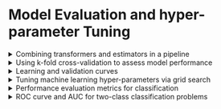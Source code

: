 
# Model Evaluation and hyper-parameter Tuning

<details markdown="block">
<summary> Combining transformers and estimators in a pipeline </summary>

## Combining transformers and estimators in a pipeline

In the previous notes where we discussed [sklearn pipelines](https://github.com/isa-ulisboa/greends-pml/blob/main/docs/T3_missing_data_categorical_scaling.md), the pipeline was created with `Pipeline`. There is, however an alternative that makes the code shorter is to use `make_pipeline` [see sklearn documentation](https://scikit-learn.org/stable/modules/generated/sklearn.pipeline.make_pipeline.html). This is a shorthand for the `Pipeline constructor`; it does not require, and does not permit, naming the estimators. Instead, their names will be set to the lowercase of their types automatically. The following piece of code shows how to create a pipeline that scales the attributes and applies a logistic regression.

  ```
  pipe_lr = make_pipeline(StandardScaler(),
                          LogisticRegression())
  ```

The pipeline is then typically used in the following manner over train and test sets:

  ```
  pipe_lr.fit(X_train, y_train)
  y_pred = pipe_lr.predict(X_test)
  train_accuracy = pipe_lr.score(X_train, y_train) # accuracy estimate over the same data used for training
  test_accuracy = pipe_lr.score(X_test, y_test) # accuracy estimate over an independent test set
  ```
---

</details>

<details markdown="block">
<summary> Using k-fold cross-validation to assess model performance </summary>

## Using k-fold cross-validation to assess model performance

The approach described above leads  in general to overfitting towards the train data set, and a bad performance over new examples. To prevent this, two diferent approaches can be followed

### The holdout method

<img src="https://github.com/isa-ulisboa/greends-pml/blob/main/docs/holdout_method_fig62.png" alt="Alt Text" width="500" >

### Cross-validation

<img src="https://github.com/isa-ulisboa/greends-pml/blob/main/docs/kfold_validation_fig_63.png" alt="Alt Text" width="500" >

In `sklearn`, cross-validation can easily be applied with [`cross_val_score`](https://scikit-learn.org/stable/modules/generated/sklearn.model_selection.cross_val_score.html). Then, we can replace  `pipe_lr.fit(X_train, y_train)` in the script above by something like

  ```
  scores = cross_val_score(estimator=pipe_lr, # estimator with fit method
                             X=X_train,
                             y=y_train,
                             cv=10, # number of folds
                             n_jobs=1) # numbers of processors used (-1 for all processors)
  ```

that returns an array of scores of the estimator for each run of the cross validation. The parameter `cv` can be used to indicate which cross validation scheme should be used. It could take for instance one of the following: 

- [KFold](https://scikit-learn.org/stable/modules/cross_validation.html#k-fold): divides all the samples in groups of samples, called folds. This is equivalent to just use, e.g., `cv=10`.
- [GroupKFold](https://scikit-learn.org/stable/modules/cross_validation.html#stratified-group-k-fold): this a variation of k-fold which ensures that the same group is not represented in both testing and training sets
- [StratifiedKFold](https://scikit-learn.org/stable/modules/cross_validation.html#stratified-k-fold): this is a variation of k-fold which returns stratified folds: each set contains approximately the same percentage of samples of each target class as the complete set.
- [StratifiedGroupKFold](https://scikit-learn.org/stable/modules/cross_validation.html#stratified-group-k-fold): The idea is to try to preserve the distribution of classes in each split while keeping each group within a single split.

For instance, the following code stratifies folds by the target class `y`. So, if for instance there are 100 examples of class 0 and 10 examples of class 1, then all folds get 20 examples from class 0 and 2 examples for class 1 (since `n_splits=5`).

  ```
  # model
  clf = DecisionTreeClassifier(max_depth=10)
  # cv strategy 
  skf = StratifiedKFold(n_splits=5)
  # fit and predict over the validation set
  results = cross_val_score(clf, X_train, y_train, cv=skf)
  ```

**Script** to read italian wine regions data from the UCI repository, and applies stratified croass validation to predict the region from the wine attributes: (https://github.com/isa-ulisboa/greends-pml/blob/main/notebooks/cross_val_score_stratifiedkfold.ipynb)

---

</details>

<details markdown="block">
<summary> Learning and validation curves </summary>


## Learning and validation curves

A [learning curve](https://scikit-learn.org/stable/modules/generated/sklearn.model_selection.learning_curve.html#sklearn.model_selection.learning_curve) shows cross-validated training and test scores for different training set sizes.

A [validation curve](https://scikit-learn.org/stable/modules/generated/sklearn.model_selection.validation_curve.html#sklearn.model_selection.validation_curve) determine training and test scores for varying parameter values. This is equivalent to grid search (see below) for a single parameter.

**Script** to read italian wine region data and create learning curve for a given classifier: (https://github.com/isa-ulisboa/greends-pml/blob/main/notebooks/wine_regions_learning_curve.ipynb)

---

</details>

<details markdown="block">
<summary>Tuning machine learning hyper-parameters via grid search </summary>

## Tuning machine learning hyper-parameters via grid search

One of the most critical steps in machine learning is tuning hyper-parameters of the model, e.g. `max_depth` for a decision tree. It is possible and recommended to search the hyper-parameter space for the best cross validation score. See [sklearn grid search section](https://scikit-learn.org/stable/modules/grid_search.html#grid-search).

A search consists of:
- an estimator: regressor or classifier such as `sklearn.tree.DecisionTreeClassifier()`;
- a parameter space such as `param_grid = [{'max_depth': [4,5,6,7]}]`;
- a method for searching or sampling candidates, such as `GridSearchCV` or `RandomizedSearchCV`;
- a cross-validation scheme such as `StratifiedKFold`; and
- a score function such as the defaults `sklearn.metrics.accuracy_score` for classification and `sklearn.metrics.r2_score` for regression.

The main methods are:
- [GridSearchCV](https://scikit-learn.org/stable/modules/generated/sklearn.model_selection.GridSearchCV.html#gridsearchcv) that performs an exhaustive search over specified parameter values for an estimator;
- [RandomizedSearchCV](https://scikit-learn.org/stable/modules/generated/sklearn.model_selection.RandomizedSearchCV.html#sklearn.model_selection.RandomizedSearchCV). In contrast to `GridSearchCV`, not all parameter values are tried out, but rather a fixed number of parameter settings is sampled from the specified distributions.
- Scikit-learn also provides the `HalvingGridSearchCV` and `HalvingRandomSearchCV` estimators that can be used to search a parameter space using successive halving.

**Script** to apply a randomized search over a random forest classifier for the Iris data set: (https://github.com/isa-ulisboa/greends-pml/blob/main/notebooks/iris_randomizedsearchCV.ipynb)

---

</details>

<details markdown="block">
<summary>Performance evaluation metrics for classification </summary>

## Performance evaluation metrics for classification

### Confusion matrix

The confusion matrix, also called error matrix, is a very useful tool to evaluate the precision of a classifier.

To compute the error matrix for a classifier ${\bf f_{\bf w}}({\bf x})$ trained with a given training set of examples, the steps are the following.

1. Consider a test set of examples $({\bf x}, y)$ that were not used for training;

2. Predict the labels $\hat{y}={\bf f_{\bf w}}({\bf x})$ for all examples in the test set;

3. Compare the predicted labels $\hat{y}$ with the true labels $y$ and create a two-way table where the rows represent the actual labels $y$  and the columns represent the predicted labels $\hat{y}$.

The following code illustrated how to compute a confusion matrix for a classification task with two classes, labeled 0 and 1, and plot the result with `matplotlib`. The matrix compares the true labels of the examples `y_true` with the labels predicted by the classifier `y_pred`:

<details markdown="block">
<summary>Script to compute confusion matrix given actual and predicted values</summary>

  ```
  from sklearn.metrics import confusion_matrix, ConfusionMatrixDisplay
  import numpy as np
  import matplotlib.pyplot as plt
  
  # Data
  y_true = np.array([0, 1, 0, 1, 1, 0, 1, 0, 0, 1])
  y_pred = np.array([0, 1, 1, 1, 0, 0, 1, 0, 1, 1])
  
  # Plot confusion matrix
  ConfusionMatrixDisplay.from_predictions(
      y_true, 
      y_pred, 
      display_labels=['Zero', 'One'],
      cmap='Blues',
      colorbar=True
  )
  plt.title('Confusion Matrix')  # Optional title
  plt.tight_layout()
  plt.show()
  ```

</details>

### Accuracy metrics derived from the confusion matrix

In general, if there are $n$ different label values, the confusion matrix is $n \times n$. For simplicity, let's just consider the $2 \times 2$ error matrix, where correct predictions are called TP or TN, and the errors FP or FN.

|           | Predicted Positive | Predicted Negative |
|-----------|--------------------|--------------------|
| Actual Positive | TP=True Positive     | FN=False Negative    |
| Actual Negative | FP=False Positive| TN=True Negative|

<details markdown="block">
<summary>Metrics are computed from the confusion matrix</summary>

### accuracy, precision, recall, specificity, F1-score for a two-class problem

1. Classification **accuracy**.

$${\rm accuracy}=\frac{{\rm TP}+{\rm TN}}{{\rm TP}+{\rm FN}+{\rm FP}+{\rm TN}}.$$

If the number of actual positive examples (TP+FN) is very different from the number of negative examples (FP+TN), the largest number is going to dominate the result. 

For instance, suppose we want to predict if a given area was burned or not when actually 5% of some area is burned. Consider a trivial classifier that just labels all pixels as non-burned. Then that classifier would have a classification accuracy of 95%, which doesn't make much sense. For that example, the error matrix will look something that the following one if the total number of pixels is 10000.


|           | Predicted Burned | Predicted Non burned |
|-----------|--------------------|--------------------|
| Actual Burned | TP=0   | FN=500   |
| Actual Non burned | FP=0| TN=9500|

---

2. **Precision**, focused on predicted positives

$${\rm precision}=\frac{{\rm TP}}{{\rm TP}+{\rm FP}}.$$

This metric focusses only on the positive examples. Consider this other example, where one aims af finding greenhouses in a certain region (where 1\% of the total area is occupoid by greenhouses).


|           | Predicted Greenhouse | Predicted Other |
|-----------|--------------------|--------------------|
| Actual Greenhouse | TP=80   | FN=20    |
| Actual Other  | FP=10| TN=9890|

In that case, precision is just $80/(80+10) \approx 89\%$, while the overall classification accuracy is $99.7\%$.

Precision is the complement of **commission error**:

$${\rm CE}=\frac{{\rm FP}}{{\rm TP}+{\rm FP}}.$$

---

3. **Recall**, focused on actual positives, and also called **sensitivity** or **true positive rate (TPR)**

$${\rm recall}=\frac{{\rm TP}}{{\rm TP}+{\rm FN}}.$$

The denominator here is the total number of actual positives. This is an interesting metric if we are focused on having a very low error on missing an actual positive (a typical example is missing a tumor in medecine).

For the burned area example, the trivial classifier labels all pixels as non-burned has the worst possible outcome since it misses all actual positives, and therefore ${\rm recall}=0\%$. For the greenhouse example, we have ${\rm recall}=80\%$.

Recall is the complement of **omission error**:

$${\rm OE}=\frac{{\rm FN}}{{\rm TP}+{\rm FN}}.$$

For instance, one wants the *sensitivity* of a disease test to be high to ensure that sick people are detected.

---

4. **Specificity**, is focused on actual negatives, and is also called **true negative rate (TNR)**

$${\rm specificity}=\frac{{\rm TN}}{{\rm TN}+{\rm FP}}.$$

For instance, one wants the *specificity* of a disease test to be high to prevent healthy people from being labeled as sick.

---

5. **F1 score**, which averages equally *precision* and *recall*

$${\rm F1~score}= 2 \times \frac{{\rm precision} \times {\rm recall}}{{\rm precision} + {\rm recall}}=\frac{{\rm 2\\, TP}}{{\rm 2\\, TP}+{\rm FP}+{\rm FN}}.$$

This is also known as the **Dice coefficient**. For the burned area example ${\rm F1~score}=0$ since in fact the F1 score is the *harmonic mean* of precision and recall. This metric still does not take into consideration true negatives (TN) and it is questionable since it gives the same importance to precision and recall.

---

</details>

<details markdown="block">
<summary>Classification report</summary>


The precision metrics in a two-class classification problem depend on our decision about the *positive* class, which is typically the class of greater interest, and the *negative* class. For instance, if the problem is to determine burned areas over satellite imagery, the positive class would be *burned* and the nagative class would be *not burned*. Package `sklearn` offers a function that outputs a *classification report* that includes precision, recall and F1 score, for both possible labelings of the examples, i.e. considering both choices for the *positive* class.

The next **script** illustrates the use of `classification_report`:

  ```
  from sklearn.metrics import classification_report
  import numpy as np
  # Actual labels
  y_true = np.array([0, 1, 0, 1, 1, 0, 1, 0, 0, 1, 0, 0, 0])
  # Predicted labels
  y_pred = np.array([0, 1, 1, 1, 0, 0, 1, 0, 1, 1, 0, 1, 0])
  # Compute confusion matrix
  report = classification_report(y_true, y_pred)
  print(report)
  ```
</details>

</details>

<details markdown="block">
<summary>ROC curve and AUC for two-class classification problems</summary>

## ROC curve and AUC for two-class classification problems

Consider the burned area problem, where the goal is to predict for each pixel if the class is *burned* or *not burned*. Suppose that we use a logistic regression as a classifier which returns a likelihood of being burn, between 0 and 1, for each pixel. Then, a threshold is applied to make the final decision. The usual threshold for prediction is 50% but there is no *a priori* reason to choose that threshold. 

Therefore, we can test our results for a range of thresholds. For instance, if the threshold is set as 70%, the model predicts an observation as positive only if the predicted probability is greater than 70%. Adjusting the threshold value changes some of the predicted labels and the overall performance of the classifier. Usually, a high threshold makes the prediction of the positive class less likely. This tends to increase both the false positive rate (FPR) and the true positive rate (TPR).

ROC curves typically feature true positive rate (TPR) on the Y axis, and false positive rate (FPR) on the X axis. This means that the top left corner of the plot is the “ideal” point - a FPR of zero, and a TPR of one (https://scikit-learn.org/stable/auto_examples/model_selection/plot_roc_crossval.html).

<details markdown="block">
<summary>Example of a ROC curve</summary>

<img src="https://upload.wikimedia.org/wikipedia/commons/thumb/1/13/Roc_curve.svg/220px-Roc_curve.svg.png" width="400" >
<img src="https://miro.medium.com/v2/resize:fit:702/format:webp/0*pF07ZmzBqbvkvqJO.png" width="400" >

</details>

The **AUC** is the area under the ROC curve. Its maximum value is 1, when the classifier return a correct decision regardless of the threshold value. *AUC* does not depend on the classification threshold, since it integrates all thresholds.

[**Script** for drawing a ROC curve and computing the AUC from the classifier for the Wine Quality data set](https://github.com/isa-ulisboa/greends-pml/blob/main/notebooks/wine_quality_RocCurveDisplay.ipynb)

</details>




